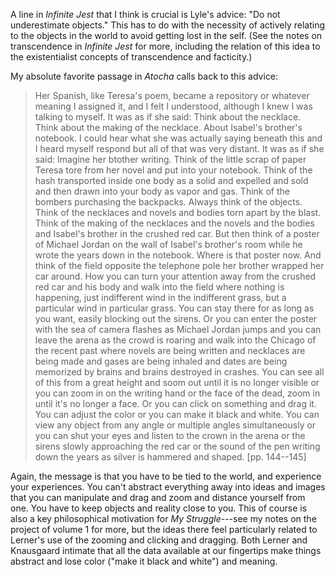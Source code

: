 A line in *Infinite Jest* that I think is crucial is Lyle's advice: "Do not underestimate objects." This has to do with the necessity of actively relating to the objects in the world to avoid getting lost in the self. (See the notes on transcendence in *Infinite Jest* for more, including the relation of this idea to the existentialist concepts of transcendence and facticity.)

My absolute favorite passage in *Atocha* calls back to this advice:

> Her Spanish, like Teresa's poem, became a repository or whatever meaning I assigned it, and I felt I understood, although I knew I was talking to myself. It was as if she said: Think about the necklace. Think about the making of the necklace. About Isabel's brother's notebook. I could hear what she was actually saying beneath this and I heard myself respond but all of that was very distant. It was as if she said: Imagine her btother writing. Think of the little scrap of paper Teresa tore from her novel and put into your notebook. Think of the hash transported inside one body as a solid and expelled and sold and then drawn into your body as vapor and gas. Think of the bombers purchasing the backpacks. Always think of the objects. Think of the necklaces and novels and bodies torn apart by the blast. Think of the making of the necklaces and the novels and the bodies and Isabel's brother in the crushed red car. But then think of a poster of Michael Jordan on the wall of Isabel's brother's room while he wrote the years down in the notebook. Where is that poster now. And think of the field opposite the telephone pole her brother wrapped her car around. How you can turn your attention away from the crushed red car and his body and walk into the field where nothing is happening, just indifferent wind in the indifferent grass, but a particular wind in particular grass. You can stay there for as long as you want, easily blocking out the sirens. Or you can enter the poster with the sea of camera flashes as Michael Jordan jumps and you can leave the arena as the crowd is roaring and walk into the Chicago of the recent past where novels are being written and necklaces are being made and gases are being inhaled and dates are being memorized by brains and brains destroyed in crashes. You can see all of this from a great height and soom out until it is no longer visible or you can zoom in on the writing hand or the face of the dead, zoom in until it's no longer a face. Or you can click on something and drag it. You can adjust the color or you can make it black and white. You can view any object from any angle or multiple angles simultaneously or you can shut your eyes and listen to the crown in the arena or the sirens slowly approaching the red car or the sound of the pen writing down the years as silver is hammered and shaped. [pp. 144--145]

Again, the message is that you have to be tied to the world, and experience your experiences. You can't abstract everything away into ideas and images that you can manipulate and drag and zoom and distance yourself from one. You have to keep objects and reality close to you. This of course is also a key philosophical motivation for *My Struggle*---see my notes on the project of volume 1 for more, but the ideas there feel particularly related to Lerner's use of the zooming and clicking and dragging. Both Lerner and Knausgaard intimate that all the data available at our fingertips make things abstract and lose color ("make it black and white") and meaning.

